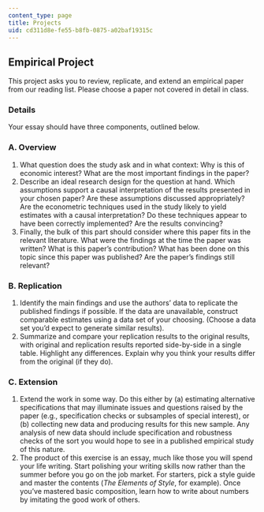 ```yaml
---
content_type: page
title: Projects
uid: cd311d8e-fe55-b8fb-0875-a02baf19315c
---
```


Empirical Project 
------------------

This project asks you to review, replicate, and extend an empirical paper from our reading list. Please choose a paper not covered in detail in class.

### Details

Your essay should have three components, outlined below.

### A. Overview

1.  What question does the study ask and in what context: Why is this of economic interest? What are the most important findings in the paper?
2.  Describe an ideal research design for the question at hand. Which assumptions support a causal interpretation of the results presented in your chosen paper? Are these assumptions discussed appropriately? Are the econometric techniques used in the study likely to yield estimates with a causal interpretation? Do these techniques appear to have been correctly implemented? Are the results convincing?
3.  Finally, the bulk of this part should consider where this paper fits in the relevant literature. What were the findings at the time the paper was written? What is this paper’s contribution? What has been done on this topic since this paper was published? Are the paper’s findings still relevant?

### B. Replication

1.  Identify the main findings and use the authors’ data to replicate the published findings if possible. If the data are unavailable, construct comparable estimates using a data set of your choosing. (Choose a data set you’d expect to generate similar results).
2.  Summarize and compare your replication results to the original results, with original and replication results reported side-by-side in a single table. Highlight any differences. Explain why you think your results differ from the original (if they do).

### C. Extension

1.  Extend the work in some way. Do this either by (a) estimating alternative specifications that may illuminate issues and questions raised by the paper (e.g., specification checks or subsamples of special interest), or (b) collecting new data and producing results for this new sample. Any analysis of new data should include specification and robustness checks of the sort you would hope to see in a published empirical study of this nature.
2.  The product of this exercise is an essay, much like those you will spend your life writing. Start polishing your writing skills now rather than the summer before you go on the job market. For starters, pick a style guide and master the contents (_The Elements of Style_, for example). Once you’ve mastered basic composition, learn how to write about numbers by imitating the good work of others.
